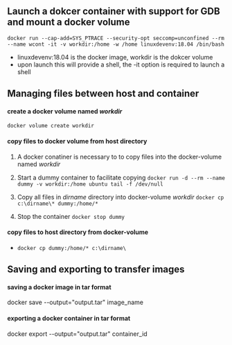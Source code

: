 ## Launch a dokcer container with support for GDB and mount a docker volume 

`docker run --cap-add=SYS_PTRACE --security-opt seccomp=unconfined --rm --name wcont -it -v workdir:/home -w /home linuxdevenv:18.04 /bin/bash`
* linuxdevenv:18.04 is the docker image, workdir is the dokcer volume
* upon launch this will provide a shell, the -it option is required to launch a shell

## Managing files between host and container 
#### create a docker volume named *workdir*
`docker volume create workdir`
#### copy files to docker volume from host directory
1. A docker conatiner is necessary to to copy files into the docker-volume named *workdir*

2. Start a dummy container to facilitate copying `docker run -d --rm --name dummy -v workdir:/home ubuntu tail -f /dev/null`

3. Copy all files in *dirname* directory into docker-volume *workdir* `docker cp c:\dirname\* dummy:/home/*`

4. Stop the container `docker stop dummy`

#### copy files to host directory from docker-volume
* `docker cp dummy:/home/* c:\dirname\`

## Saving and exporting to transfer images 
#### saving a docker image in tar format 
docker save --output="output.tar" image_name

#### exporting a docker container in tar format 
docker export --output="output.tar" container_id
